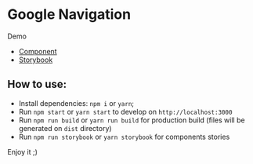 # Google Navigation

Demo

- [Component](http://giovannibernini.com.br/google/)
- [Storybook](http://giovannibernini.com.br/google/storybook/)

## How to use:

- Install dependencies: `npm i` or `yarn`;
- Run `npm start` or `yarn start` to develop on `http://localhost:3000`
- Run `npm run build` or `yarn run build` for production build (files will be generated on `dist` directory)
- Run `npm run storybook` or  `yarn storybook` for components stories

Enjoy it ;)

